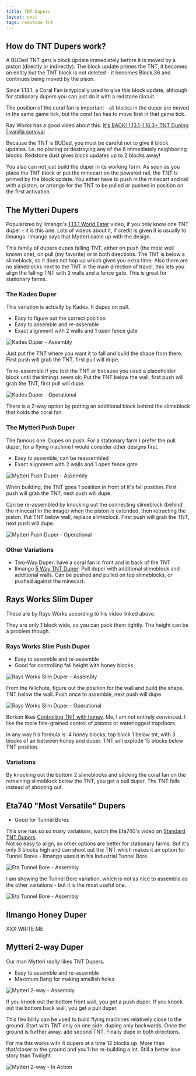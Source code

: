 ```yaml
---
title: TNT Dupers
layout: post
tags: redstone tnt
---
```

## How do TNT Dupers work?

A BUDed TNT gets a block update immediately before it is
moved by a piston (directly or indirectly).  The block update primes the TNT,
it becomes an entity but the TNT block is not deleted - it becomes
Block 36 and continues being moved by the pison.

Since 1.13.1, a Coral Fan is typically used to give this block update,
although for stationary dupers you can just do it with a redstone circuit.

The position of the coral fan is important - all blocks in the duper
are moved in the same game tick, but the coral fan has to move first
in that game tick.

Ray Works has a good video about this: 
[It's BACK! 1.13.1-1.16.3+ TNT Duping | vanilla survival](https://youtu.be/CJAbnB4p52g?t=286)

Because the TNT is BUDed, you must be careful not to give it block updates.
I.e. no placing or destroying any of the 6 immediately neighboring blocks.
Redstone dust gives block updates up to 2 blocks away!

You also can not just build the duper in its working form.  As soon as you
place the TNT block or put the minecart on the powered rail, the TNT is primed 
by the block update.  You either have to push in the minecart and rail with
a piston, or arrange for the TNT to be pulled or pushed in position on the first
activation.

## The Mytteri Dupers

Popularized by Ilmango's [1.13.1 World Eater](https://youtu.be/8KAPO4NScQ8?t=73)
video, if you only know one TNT duper - it is this one.  Lots of videos about it,
if credit is given it is usually to Ilmango.  Ilmango says that Mytteri
came up with the design.

This family of dupers dupes falling TNT, either on push (the most well known one),
on pull (my favorite) or in both directions.  The TNT is below a slimeblock, so
it does not hop up which gives you extra time.  Also there are no slimeblocks
next to the TNT in the main direction of travel, this lets you align the falling
TNT with 2 walls and a fence gate.  This is great for stationary farms.

### The Kades Duper

This variation is actually by Kades.  It dupes on pull.

* Easy to figure out the correct position
* Easy to assemble and re-assemble
* Exact alignment with 2 walls and 1 open fence gate

![Kades Duper - Assembly](/random-minecraft/assets/tnt-dupers/kades-assembly.jpg)

Just put the TNT where you want it to fall and build the shape from there. 
First push will grab the TNT, first pull will dupe.

To re-assemble if you lost the TNT or because you used a placeholder block until
the timings seem ok:  Put the TNT below the wall, first push will grab the TNT,
first pull will dupe.

![Kades Duper - Operational](/random-minecraft/assets/tnt-dupers/kades-operational.jpg)

There is a 2-way option by putting an additional block behind the slimeblock 
that holds the coral fan.

### The Mytteri Push Duper

The famous one.  Dupes on push.  For a stationary farm I prefer the pull duper,
for a flying machine I would consider other designs first.

* Easy to assemble, can be reassembled
* Exact alignment with 2 walls and 1 open fence gate

![Mytteri Push Duper - Assembly](/random-minecraft/assets/tnt-dupers/mytteri-push-assembly.jpg)

When building, the TNT goes 1 position in front of it's fall position.
First push will grab the TNT, next push will dupe.

Can be re-assembled by knocking out the connecting slimeblock (behind the minecart in the image)
when the piston is extended, then retracting the piston.  Put TNT below wall, replace slimeblock.
First push will grab the TNT, next push will dupe.

![Mytteri Push Duper - Operational](/random-minecraft/assets/tnt-dupers/mytteri-push-operational.jpg)

### Other Variations

* Two-Way Duper: have a coral fan in front and in back of the TNT
* Ilmango [5 Way TNT Duper](https://www.youtube.com/watch?v=TyT2TdkDs0Q): 
  Pull duper with additional slimeblock and additional walls.
  Can be pushed and pulled on top slimeblocks, or pushed against
  the minecart.


## Rays Works Slim Duper

These are by Rays Works according to his video linked above.

They are only 1 block wide, so you can pack them tightly.
The height can be a problem though.

### Rays Works Slim Push Duper

* Easy to assemble and re-assemble
* Good for controlling fall height with honey blocks

![Rays Works Slim Duper - Assembly](/random-minecraft/assets/tnt-dupers/raysworks-push-assembly.jpg)

From the fallchute, figure out the position for the wall and build the shape.
TNT below the wall. Push once to assemble, next push will dupe.

![Rays Works Slim Duper - Operational](/random-minecraft/assets/tnt-dupers/raysworks-push-operational.jpg)

Borkon likes [Controlling TNT with honey](https://youtu.be/CacH1K9RJNE).  Me, I am not entirely
convinced.  I like the more fine-grained control of pistons or waterlogged trapdoors.

In any way his formula is: 4 honey blocks, top block 1 below tnt, with 3 blocks of air
between honey and duper.  TNT will explode 15 blocks below TNT position.

### Variations

By knocking out the bottom 2 slimeblocks and sticking the coral fan on the remaining slimeblock
below the TNT, you get a pull duper.  The TNT falls instead of shooting out.


## Eta740 "Most Versatile" Dupers

* Good for Tunnel Bores


This one has so so many variations, watch the Eta740's video
on [Standard TNT Dupers](https://youtu.be/xs2XVyZ0tGY?t=130).  
Not so easy to align, so other options are better for stationary farms. But it's
only 3 blocks high and can shoot out the TNT which makes it an option
for Tunnel Bores - Ilmango uses it in his Industrial Tunnel Bore.

![Eta Tunnel Bore - Assembly](/random-minecraft/assets/tnt-dupers/eta-bore-assembly.jpg)

I am showing the Tunnel Bore variation, which is not as nice to
assemble as the other variations - but it is the most useful one.

![Eta Tunnel Bore - Assembly](/random-minecraft/assets/tnt-dupers/eta-bore-operational.jpg)


## Ilmango Honey Duper

XXX WRITE ME

## Mytteri 2-way Duper

Our man Mytteri *really* likes TNT Dupers.

* Easy to assemble and re-assemble
* Maximum Bang for making smallish holes

![Mytteri 2-way - Assembly](/random-minecraft/assets/tnt-dupers/mytteri-2way-assembly.jpg)

If you knock out the bottom front wall, you get a push duper.  If you knock out the bottom back
wall, you get a pull duper.

This flexibility can be used to build flying machines relatively close to the ground.
Start with TNT only on one side, duping only backwards.  Once the ground is further away,
add second TNT.  Finally dupe in both directions.

For me this works with 4 dupers at a time 12 blocks up.  More than that/closer to the ground 
and you'll be re-building a lot.  Still a better love story than Twilight.

![Mytteri 2-way - In Action](/random-minecraft/assets/tnt-dupers/mytteri-2way-operational.jpg)
